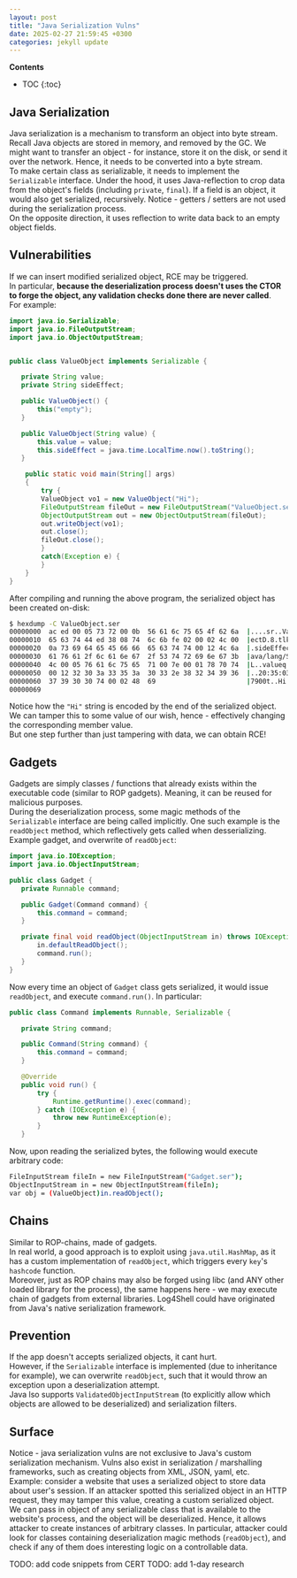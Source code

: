 ```yaml
---
layout: post
title: "Java Serialization Vulns"
date: 2025-02-27 21:59:45 +0300
categories: jekyll update
---
```


**Contents**
* TOC
{:toc}
## Java Serialization 

Java serialization is a mechanism to transform an object into byte stream. \
Recall Java objects are stored in memory, and removed by the GC. We might want to transfer an object - for instance, store it on the disk, or send it over the network. Hence, it needs to be converted into a byte stream. \
To make certain class as serializable, it needs to implement the `Serializable` interface. Under the hood, it uses Java-reflection to crop data from the object's fields (including `private`, `final`). If a field is an object, it would also get serialized, recursively. Notice - getters / setters are not used during the serialization process. \
On the opposite direction, it uses reflection to write data back to an empty object fields. 

## Vulnerabilities

If we can insert modified serialized object, RCE may be triggered. \
In particular, **because the deserialization process doesn't uses the CTOR to forge the object, any validation checks done there are never called**. \
For example:

```java
import java.io.Serializable;
import java.io.FileOutputStream;
import java.io.ObjectOutputStream;


public class ValueObject implements Serializable {

   private String value;
   private String sideEffect;

   public ValueObject() {
       this("empty");
   }

   public ValueObject(String value) {
       this.value = value;
       this.sideEffect = java.time.LocalTime.now().toString();
   }

	public static void main(String[] args)
	{
		try {
		ValueObject vo1 = new ValueObject("Hi");
		FileOutputStream fileOut = new FileOutputStream("ValueObject.ser");
		ObjectOutputStream out = new ObjectOutputStream(fileOut);
		out.writeObject(vo1);
		out.close();
		fileOut.close();
		}
		catch(Exception e) {
		}
	}
}
```

After compiling and running the above program, the serialized object has been created on-disk:

```bash
$ hexdump -C ValueObject.ser
00000000  ac ed 00 05 73 72 00 0b  56 61 6c 75 65 4f 62 6a  |....sr..ValueObj|
00000010  65 63 74 44 ed 38 08 74  6c 6b fe 02 00 02 4c 00  |ectD.8.tlk....L.|
00000020  0a 73 69 64 65 45 66 66  65 63 74 74 00 12 4c 6a  |.sideEffectt..Lj|
00000030  61 76 61 2f 6c 61 6e 67  2f 53 74 72 69 6e 67 3b  |ava/lang/String;|
00000040  4c 00 05 76 61 6c 75 65  71 00 7e 00 01 78 70 74  |L..valueq.~..xpt|
00000050  00 12 32 30 3a 33 35 3a  30 33 2e 38 32 34 39 36  |..20:35:03.82496|
00000060  37 39 30 30 74 00 02 48  69                       |7900t..Hi|
00000069
```

Notice how the `"Hi"` string is encoded by the end of the serialized object. We can tamper this to some value of our wish, hence - effectively changing the corresponding member value. \
But one step further than just tampering with data, we can obtain RCE!

## Gadgets

Gadgets are simply classes / functions that already exists within the executable code (similar to ROP gadgets). Meaning, it can be reused for malicious purposes. \
During the deserialization process, some magic methods of the `Serializable` interface are being called implicitly. One such example is the `readObject` method, which reflectively gets called when desserializing. Example gadget, and overwrite of `readObject`: 

```java
import java.io.IOException;
import java.io.ObjectInputStream;

public class Gadget {
   private Runnable command;

   public Gadget(Command command) {
       this.command = command;
   }

   private final void readObject(ObjectInputStream in) throws IOException, ClassNotFoundException {
       in.defaultReadObject();
       command.run();
   } 
}
```

Now every time an object of `Gadget` class gets serialized, it would issue `readObject`, and execute `command.run()`. In particular:

```java
public class Command implements Runnable, Serializable {

   private String command;

   public Command(String command) {
       this.command = command;
   }

   @Override
   public void run() {
       try {
           Runtime.getRuntime().exec(command);
       } catch (IOException e) {
           throw new RuntimeException(e);
       }
   }
```

Now, upon reading the serialized bytes, the following would execute arbitrary code:

```bash
FileInputStream fileIn = new FileInputStream("Gadget.ser");
ObjectInputStream in = new ObjectInputStream(fileIn);
var obj = (ValueObject)in.readObject();
```

## Chains

Similar to ROP-chains, made of gadgets. \
In real world, a good approach is to exploit using `java.util.HashMap`, as it has a custom implementation of `readObject`, which triggers every `key`'s `hashcode` function. \
Moreover, just as ROP chains may also be forged using libc (and ANY other loaded library for the process), the same happens here - we may execute chain of gadgets from external libraries. Log4Shell could have originated from Java's native serialization framework. 

## Prevention

If the app doesn't accepts serialized objects, it cant hurt. \
However, if the `Serializable` interface is implemented (due to inheritance for example), we can overwrite `readObject`, such that it would throw an exception upon a deserialization attempt. \
Java lso supports `ValidatedObjectInputStream` (to explicitly allow which objects are allowed to be deserialized) and serialization filters. 

## Surface

Notice - java serialization vulns are not exclusive to Java's custom serialization mechanism. Vulns also exist in serialization / marshalling frameworks, such as creating objects from XML, JSON, yaml, etc. \
Example: consider a website that uses a serialized object to store data about user's session. If an attacker spotted this serialized object in an HTTP request, they may tamper this value, creating a custom serialized object. \
We can pass in object of any serializable class that is available to the website's process, and the object will be deserialized. Hence, it allows attacker to create instances of arbitrary classes. In particular, attacker could look for classes containing deserialization magic methods (`readObject`), and check if any of them does interesting logic on a controllable data. 

TODO: add code snippets from CERT
TODO: add 1-day research
